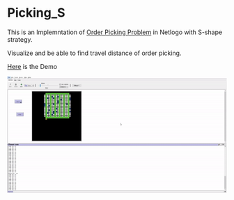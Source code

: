# Picking_S

This is an Implemntation of [Order Picking Problem](https://en.wikipedia.org/wiki/Order_processing) in Netlogo with S-shape strategy.

Visualize and be able to find travel distance of order picking.

[Here](picking.gif) is the Demo

![Image](picking.gif)
